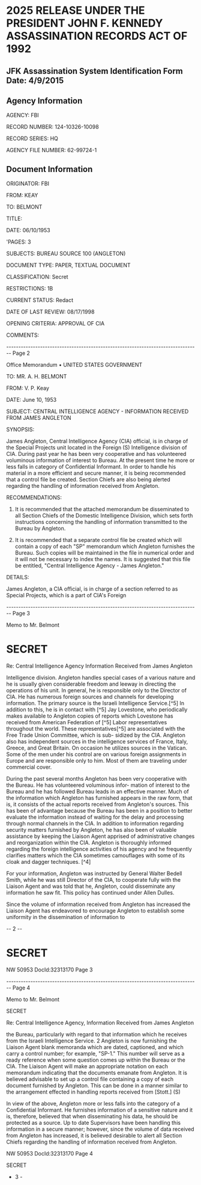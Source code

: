 # 2025 RELEASE UNDER THE PRESIDENT JOHN F. KENNEDY ASSASSINATION RECORDS ACT OF 1992
## JFK Assassination System Identification Form Date: 4/9/2015

## Agency Information

AGENCY: FBI

RECORD NUMBER: 124-10326-10098

RECORD SERIES: HQ

AGENCY FILE NUMBER: 62-99724-1

## Document Information

ORIGINATOR: FBI

FROM: KEAY

TO: BELMONT

TITLE:

DATE: 06/10/1953

'PAGES: 3

SUBJECTS: BUREAU SOURCE 100 (ANGLETON)

DOCUMENT TYPE: PAPER, TEXTUAL DOCUMENT

CLASSIFICATION: Secret

RESTRICTIONS: 1B

CURRENT STATUS: Redact

DATE OF LAST REVIEW: 08/17/1998

OPENING CRITERIA: APPROVAL OF CIA

COMMENTS:


-------------------------------------------------------------------------------- Page 2

Office Memorandum • UNITED STATES GOVERNMENT

TO: MR. A. H. BELMONT

FROM: V. P. Keay

DATE: June 10, 1953

SUBJECT: CENTRAL INTELLIGENCE AGENCY - INFORMATION RECEIVED FROM JAMES ANGLETON

SYNOPSIS:

James Angleton, Central Intelligence Agency (CIA) official, is in charge of the Special Projects unit located in the Foreign (S) Intelligence division of CIA. During past year he has been very cooperative and has volunteered voluminous information of interest to Bureau. At the present time he more or less falls in category of Confidential Informant. In order to handle his material in a more efficient and secure manner, it is being recommended that a control file be created. Section Chiefs are also being alerted regarding the handling of information received from Angleton.

RECOMMENDATIONS:

1. It is recommended that the attached memorandum be disseminated to all Section Chiefs of the Domestic Intelligence Division, which sets forth instructions concerning the handling of information transmitted to the Bureau by Angleton.

2. It is recommended that a separate control file be created which will contain a copy of each "SP" memorandum which Angleton furnishes the Bureau. Such copies will be maintained in the file in numerical order and it will not be necessary to index the names. It is suggested that this file be entitled, "Central Intelligence Agency - James Angleton."

DETAILS:

James Angleton, a CIA official, is in charge of a section referred to as Special Projects, which is a part of CIA's Foreign


-------------------------------------------------------------------------------- Page 3

Memo to Mr. Belmont

# SECRET

Re: Central Intelligence Agency
Information Received from James
Angleton

Intelligence division. Angleton handles special cases of a various nature and he is usually given considerable freedom and leeway in directing the operations of his unit. In general, he is responsible only to the Director of CIA. He has numerous foreign sources and channels for developing information. The primary source is the Israeli Intelligence Service.[^5] In addition to this, he is in contact with [^5] Jay Lovestone, who periodically makes available to Angleton copies of reports which Lovestone has received from American Federation of [^5] Labor representatives throughout the world. These representatives[^5] are associated with the Free Trade Union Committee, which is sub- sidized by the CIA. Angleton also has independent sources in the intelligence services of France, Italy, Greece, and Great Britain. On occasion he utilizes sources in the Vatican. Some of the men under his control are on various foreign assignments in Europe and are responsible only to him. Most of them are traveling under commercial cover.

During the past several months Angleton has been very cooperative with the Bureau. He has volunteered voluminous infor- mation of interest to the Bureau and he has followed Bureau leads in an effective manner. Much of the information which Angleton has furnished appears in the raw form, that is, it consists of the actual reports received from Angleton's sources. This has been of advantage because the Bureau has been in a position to better evaluate the information instead of waiting for the delay and processing through normal channels in the CIA. In addition to information regarding security matters furnished by Angleton, he has also been of valuable assistance by keeping the Liaison Agent apprised of administrative changes and reorganization within the CIA. Angleton is thoroughly informed regarding the foreign intelligence activities of his agency and he frequently clarifies matters which the CIA sometimes camouflages with some of its cloak and dagger techniques. [^4]

For your information, Angleton was instructed by General Walter Bedell Smith, while he was still Director of the CIA, to cooperate fully with the Liaison Agent and was told that he, Angleton, could disseminate any information he saw fit. This policy has continued under Allen Dulles.

Since the volume of information received from Angleton has increased the Liaison Agent has endeavored to encourage Angleton to establish some uniformity in the dissemination of information to

-- 2 --

# SECRET

NW 50953 DocId:32313170 Page 3


-------------------------------------------------------------------------------- Page 4

Memo to Mr. Belmont

SECRET

Re: Central Intelligence Agency,
Information Received from James
Angleton

the Bureau, particularly with regard to that information which he receives from the Israeli Intelligence Service. 2 Angleton is now furnishing the Liaison Agent blank memoranda which are dated, captioned, and which carry a control number; for example, "SP-1." This number will serve as a ready reference when some question comes up within the Bureau or the CIA. The Liaison Agent will make an appropriate notation on each memorandum indicating that the documents emanate from Angleton. It is believed advisable to set up a control file containing a copy of each document furnished by Angleton. This can be done in a manner similar to the arrangement effected in handling reports received from [Stott.] (S)

In view of the above, Angleton more or less falls into the category of a Confidential Informant. He furnishes information of a sensitive nature and it is, therefore, believed that when disseminating his data, he should be protected as a source. Up to date Supervisors have been handling this information in a secure manner; however, since the volume of data received from Angleton has increased, it is believed desirable to alert all Section Chiefs regarding the handling of information received from Angleton.

NW 50953 DocId:32313170 Page 4

SECRET

- 3 -
